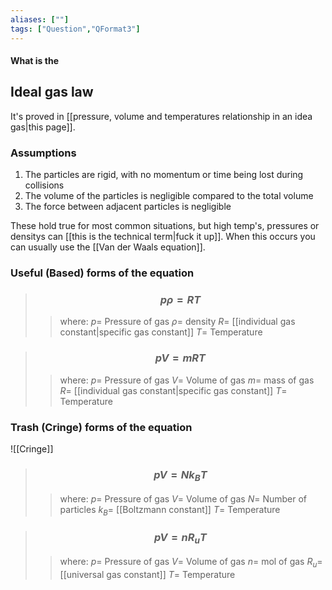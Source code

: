 ```yaml
---
aliases: [""]
tags: ["Question","QFormat3"]
---
```


#### What is the
## Ideal gas law
It's proved in [[pressure, volume and temperatures relationship in an idea gas|this page]].

### Assumptions
1) The particles are rigid, with no momentum or time being lost during collisions
2) The volume of the particles is negligible compared to the total volume
3) The force between adjacent particles is negligible

These hold true for most common situations, but high temp's, pressures or densitys can [[this is the technical term|fuck it up]]. When this occurs you can usually use the [[Van der Waals equation]].

### Useful (Based) forms of the equation

> ### $$ p\rho =  RT $$ 
>> where:
>> $p=$ Pressure of gas
>> $\rho=$ density
>> $R=$ [[individual gas constant|specific gas constant]]
>> $T=$ Temperature

> ### $$ pV =  mRT $$ 
>> where:
>> $p=$ Pressure of gas
>> $V=$ Volume of gas
>> $m=$ mass of gas
>> $R=$ [[individual gas constant|specific gas constant]]
>> $T=$ Temperature

### Trash (Cringe) forms of the equation
![[Cringe]]

> ### $$ pV = Nk_B T $$ 
>> where:
>> $p=$ Pressure of gas
>> $V=$ Volume of gas
>> $N=$ Number of particles
>> $k_B=$ [[Boltzmann constant]]
>> $T=$ Temperature

> ### $$ pV = nR_uT $$ 
>> where:
>> $p=$ Pressure of gas
>> $V=$ Volume of gas
>> $n=$ mol of gas
>> $R_u=$ [[universal gas constant]]
>> $T=$ Temperature
